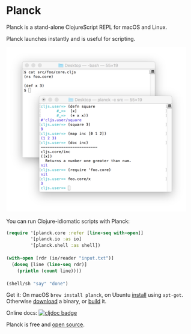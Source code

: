 # Planck

Planck is a stand-alone ClojureScript REPL for macOS and Linux.

Planck launches instantly and is useful for scripting.

<img src="img/screenshot.png" style="max-width: 95%;"/>

You can run Clojure-idiomatic scripts with Planck:

```clojure
(require '[planck.core :refer [line-seq with-open]]
         '[planck.io :as io]
         '[planck.shell :as shell])

(with-open [rdr (io/reader "input.txt")]
  (doseq [line (line-seq rdr)]
    (println (count line))))

(shell/sh "say" "done")
```

Get it: On macOS `brew install planck`, on Ubuntu [install](https://cljdoc.org/d/planck/planck/CURRENT/doc/setup) using `apt-get`. Otherwise [download](https://planck-repl.org/binaries/) a binary, or [build](https://github.com/planck-repl/planck#building) it. 

Online docs: [![cljdoc badge](https://cljdoc.org/badge/planck/planck)](https://cljdoc.org/d/planck/planck/CURRENT)

Planck is free and [open source](https://github.com/planck-repl/planck).
